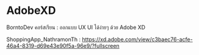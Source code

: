 # AdobeXD

BorntoDev คอร์สเรียน : ออกแบบ UX UI ได้ง่ายๆ ด้วย Adobe XD

ShoppingApp_NathramonTh : https://xd.adobe.com/view/c3baec76-acfe-46a4-8319-d69e43e90f5a-96e9/?fullscreen
